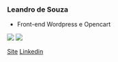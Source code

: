 ### Leandro de Souza

- Front-end Wordpress e Opencart


![](https://leandro-csouza.github.io/img/logo-wordpress.jpg) ![](https://leandro-csouza.github.io/img/logo-opencart.jpg) 

 [Site](https://leandro-csouza.github.io "Heading link")  [Linkedin](https://www.linkedin.com/in/leandro-de-souza-front-end "Heading link")
